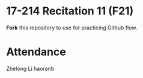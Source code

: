 # 17-214 Recitation 11 (F21)
**Fork** this repository to use for practicing Github flow.

# Attendance
Zhelong Li
haoranb
